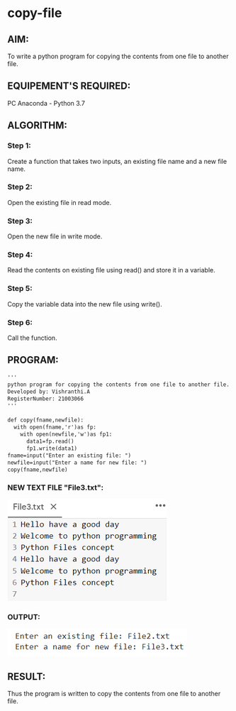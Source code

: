 # copy-file
## AIM:
To write a python program for copying the contents from one file to another file.
## EQUIPEMENT'S REQUIRED: 
PC
Anaconda - Python 3.7
## ALGORITHM: 
### Step 1:
Create a function that takes two inputs, an existing file name and a new file name.
### Step 2: 
Open the existing file in read mode.
### Step 3: 
Open the new file in write mode.
### Step 4:  
Read the contents on existing file using read() and store it in a variable.
### Step 5: 
Copy the variable data into the new file using write().
### Step 6: 
Call the function.

## PROGRAM:
```
'''
python program for copying the contents from one file to another file.
Developed by: Vishranthi.A
RegisterNumber: 21003066
'''

def copy(fname,newfile):
  with open(fname,'r')as fp:
    with open(newfile,'w')as fp1:
      data1=fp.read()
      fp1.write(data1)
fname=input("Enter an existing file: ")
newfile=input("Enter a name for new file: ")
copy(fname,newfile)
```
### NEW TEXT FILE "File3.txt":
![OUTPUT](./New-textfile.png)

### OUTPUT:
![OUTPUT](./output.png)

## RESULT:
Thus the program is written to copy the contents from one file to another file.